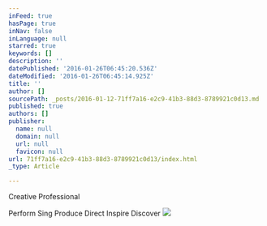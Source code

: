 ```yaml
---
inFeed: true
hasPage: true
inNav: false
inLanguage: null
starred: true
keywords: []
description: ''
datePublished: '2016-01-26T06:45:20.536Z'
dateModified: '2016-01-26T06:45:14.925Z'
title: ''
author: []
sourcePath: _posts/2016-01-12-71ff7a16-e2c9-41b3-88d3-8789921c0d13.md
published: true
authors: []
publisher:
  name: null
  domain: null
  url: null
  favicon: null
url: 71ff7a16-e2c9-41b3-88d3-8789921c0d13/index.html
_type: Article

---
```

Creative Professional

Perform Sing Produce Direct Inspire Discover
![](https://s3-us-west-2.amazonaws.com/the-grid-img/p/ddbf662d950c0728a19c44c71fedaf9e51904ced.jpg)